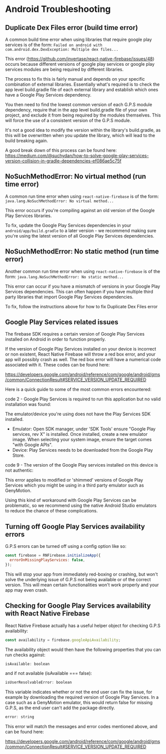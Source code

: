 # Android Troubleshooting

## Duplicate Dex Files error (build time error)

A common build time error when using libraries that require google play services is of the form:
`Failed on android with com.android.dex.DexException: Multiple dex files...`

This error (https://github.com/invertase/react-native-firebase/issues/48) occurs because different versions of google play services or google play services modules are being required by different libraries.

The process to fix this is fairly manual and depends on your specific combination of external libraries. Essentially what's required is to check the app level build.gradle file of each external library and establish which ones have a Google Play Services dependency.

You then need to find the lowest common version of each G.P.S module dependency, require that in the app level build.gradle file of your own project, and exclude it from being required by the modules themselves. This will force the use of a consistent version of the G.P.S module.

It's not a good idea to modify the version within the library's build.gradle, as this will be overwritten when you update the library, which will lead to the build breaking again.

A good break down of this process can be found here:
https://medium.com/@suchydan/how-to-solve-google-play-services-version-collision-in-gradle-dependencies-ef086ae5c75f

## NoSuchMethodError: No virtual method (run time error)

A common run time error when using `react-native-firebase` is of the form:
`java.lang.NoSuchMethodError: No virtual method...`

This error occurs if you're compiling against an old version of the Google Play Services libraries.

To fix, update the Google Play Services dependencies in your `android/app/build.gradle` to a later version - we recommend making sure you're using the latest version of all Google Play Services dependencies.

## NoSuchMethodError: No static method (run time error)

Another common run time error when using `react-native-firebase` is of the form:
`java.lang.NoSuchMethodError: No static method...`

This error can occur if you have a mismatch of versions in your Google Play Services dependencies.  This can often happen if you have multiple third party libraries that import Google Play Services dependencies.

To fix, follow the instructions above for how to fix Duplicate Dex Files error

## Google Play Services related issues

The firebase SDK requires a certain version of Google Play Services installed on Android in order to function properly.

If the version of Google Play Services installed on your device is incorrect or non existent, React Native Firebase will throw a red box error, and your app will possibly crash as well. The red box error will have a numerical code associated with it. These codes can be found here:

 https://developers.google.com/android/reference/com/google/android/gms/common/ConnectionResult#SERVICE_VERSION_UPDATE_REQUIRED

Here is a quick guide to some of the most common errors encountered:

code 2 -  Google Play Services is required to run this application but no valid installation was found:

The emulator/device you're using does not have the Play Services SDK installed.

- Emulator: Open SDK manager, under 'SDK Tools' ensure "Google Play services, rev X" is installed. Once installed,
create a new emulator image. When selecting your system image, ensure the target comes "with Google APIs".
- Device: Play Services needs to be downloaded from the Google Play Store.

code 9 - The version of the Google Play services installed on this device is not authentic:

This error applies to modified or 'shimmed' versions of Google Play Services which you might be using in a third
party emulator such as GenyMotion.

Using this kind of workaround with Google Play Services can be problematic, so we
recommend using the native Android Studio emulators to reduce the chance of these complications.

## Turning off Google Play Services availability errors

G.P.S errors can be turned off using a config option like so:

```javascript
const firebase = RNFirebase.initializeApp({
  errorOnMissingPlayServices: false,
});
```
This will stop your app from immediately red-boxing or crashing, but won't solve the underlying issue of G.P.S not being available or of the correct version. This will mean certain functionalities won't work properly and your app may even crash.

## Checking for Google Play Services availability with React Native Firebase

React Native Firebase actually has a useful helper object for checking G.P.S availability:

```javascript
const availability = firebase.googleApiAvailability;
```

The availability object would then have the following properties that you can run checks against:

```javascript
isAvailable: boolean
```

and if not available (isAvailable === false):

```javascript
isUserResolvableError: boolean
```

This variable indicates whether or not the end user can fix the issue, for example by downloading the required version of Google Play Services. In a case such as a GenyMotion emulator, this would return false for missing G.P.S, as the end user can't add the package directly.

```javascript
error: string
```
This error will match the messages and error codes mentioned above, and can be found here:

https://developers.google.com/android/reference/com/google/android/gms/common/ConnectionResult#SERVICE_VERSION_UPDATE_REQUIRED
